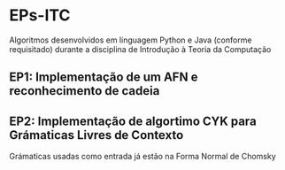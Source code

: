 # EPs-ITC
 Algoritmos desenvolvidos em linguagem Python e Java (conforme requisitado) durante a disciplina de Introdução à Teoria da Computação

## EP1: Implementação de um AFN e reconhecimento de cadeia
## EP2: Implementação de algortimo CYK para Grámaticas Livres de Contexto
Grámaticas usadas como entrada já estão na Forma Normal de Chomsky
